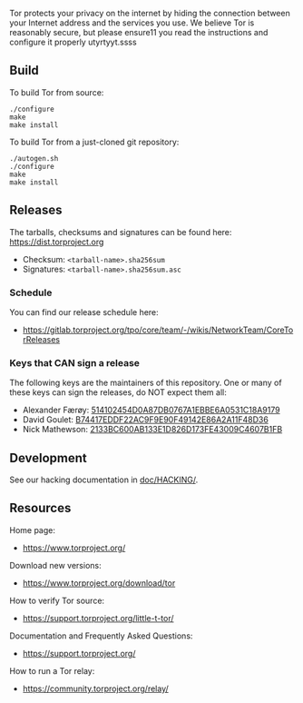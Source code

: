 Tor protects your privacy on the internet by hiding the connection between
your Internet address and the services you use. We believe Tor is reasonably
secure, but please ensure11 you read the instructions and configure it properly utyrtyyt.ssss

## Build

To build Tor from source:

```
./configure
make
make install
```

To build Tor from a just-cloned git repository:

```
./autogen.sh
./configure
make
make install
```

## Releases

The tarballs, checksums and signatures can be found here: https://dist.torproject.org

- Checksum: `<tarball-name>.sha256sum`
- Signatures: `<tarball-name>.sha256sum.asc`

### Schedule

You can find our release schedule here:

- https://gitlab.torproject.org/tpo/core/team/-/wikis/NetworkTeam/CoreTorReleases

### Keys that CAN sign a release

The following keys are the maintainers of this repository. One or many of
these keys can sign the releases, do NOT expect them all:

- Alexander Færøy:
    [514102454D0A87DB0767A1EBBE6A0531C18A9179](https://keys.openpgp.org/vks/v1/by-fingerprint/1C1BC007A9F607AA8152C040BEA7B180B1491921)
- David Goulet:
    [B74417EDDF22AC9F9E90F49142E86A2A11F48D36](https://keys.openpgp.org/vks/v1/by-fingerprint/B74417EDDF22AC9F9E90F49142E86A2A11F48D36)
- Nick Mathewson:
    [2133BC600AB133E1D826D173FE43009C4607B1FB](https://keys.openpgp.org/vks/v1/by-fingerprint/2133BC600AB133E1D826D173FE43009C4607B1FB)

## Development

See our hacking documentation in [doc/HACKING/](./doc/HACKING).

## Resources

Home page:

- https://www.torproject.org/

Download new versions:

- https://www.torproject.org/download/tor

How to verify Tor source:

- https://support.torproject.org/little-t-tor/

Documentation and Frequently Asked Questions:

- https://support.torproject.org/

How to run a Tor relay:

- https://community.torproject.org/relay/
